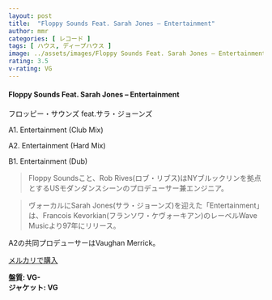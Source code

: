 ```yaml
---
layout: post
title:  "Floppy Sounds Feat. Sarah Jones – Entertainment"
author: mmr
categories: [ レコード ]
tags: [ ハウス, ディープハウス ]
image: ../assets/images/Floppy Sounds Feat. Sarah Jones – Entertainment.jpg
rating: 3.5
v-rating: VG
---
```


#### Floppy Sounds Feat. Sarah Jones – Entertainment

フロッピー・サウンズ feat.サラ・ジョーンズ 

A1. Entertainment (Club Mix)

A2. Entertainment (Hard Mix)

B1. Entertainment (Dub)

> Floppy Soundsこと、Rob Rives(ロブ・リブス)はNYブルックリンを拠点とするUSモダンダンスシーンのプロデューサー兼エンジニア。

> ヴォーカルにSarah Jones(サラ・ジョーンズ)を迎えた「Entertainment」は、Francois Kevorkian(フランソワ・ケヴォーキアン)のレーベルWave Musicより97年にリリース。

A2の共同プロデューサーはVaughan Merrick。

[メルカリで購入](https://jp.mercari.com/item/m43333910037)

<div class="mt-4 mb-4 d-flex align-items-center">
<strong class="mr-1">盤質: VG-</strong>
</div>
<div class="mt-4 mb-4 d-flex align-items-center">
<strong class="mr-1">ジャケット: VG</strong>
</div>
